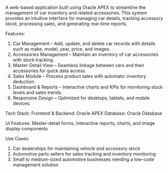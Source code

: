 A web-based application built using Oracle APEX to streamline the management of car inventory and related accessories. This system provides an intuitive interface for managing car details, tracking accessory stock, processing sales, and generating real-time reports.

Features:
1. Car Management – Add, update, and delete car records with details such as make, model, year, price, and images.
2. Accessories Management – Maintain an inventory of car accessories with stock tracking.
3. Master-Detail View – Seamless linkage between cars and their accessories for quick data access.
4. Sales Module – Process product sales with automatic inventory deduction.
5. Dashboard & Reports – Interactive charts and KPIs for monitoring stock levels and sales trends.
6. Responsive Design – Optimized for desktops, tablets, and mobile devices.

Tech Stack:
Frontend & Backend: Oracle APEX
Database: Oracle Database

UI Features: Master-detail forms, interactive reports, charts, and image display components

Use Cases:
1. Car dealerships for maintaining vehicle and accessory stock
2. Automotive parts sellers for sales tracking and inventory monitoring
3. Small to medium-sized automotive businesses needing a low-code management solution


